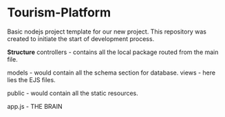 # Tourism-Platform

Basic nodejs project template for our new project.
This repository was created to initiate the start of development process.

**Structure**
controllers - contains all the local package routed from the main file.

models - would contain all the schema section for database.
views - here lies the EJS files.

public - would contain all the static resources.

app.js - THE BRAIN
